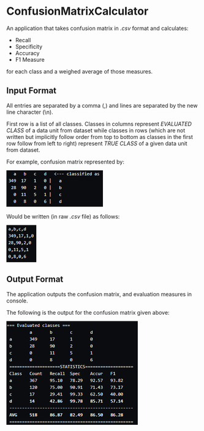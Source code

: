 # ConfusionMatrixCalculator

An application that takes confusion matrix in *.csv* format and calculates:

- Recall
- Specificity
- Accuracy
- F1 Measure

for each class and a weighed average of those measures.

## Input Format
All entries are separated by a comma (,) and lines are separated by the new line character (\n).

First row is a list of all classes. Classes in columns represent *EVALUATED CLASS* of a data unit from dataset
while classes in rows (which are not written but implicitly follow order from top to bottom as classes in the first row
follow from left to right) represent *TRUE CLASS* of a given data unit from dataset.

For example, confusion matrix represented by:

![Confusion Matrix](/ConfusionMatrixCalculator/Assets/confusionMatrix.PNG)
  
 Would be written (in raw *.csv* file) as follows:
 
![RAW Confusion Matrix](/ConfusionMatrixCalculator/Assets/rawConfusionMatrix.PNG)
 
 ## Output Format
 
 The application outputs the confusion matrix, and evaluation measures in console.
 
 The following is the output for the confusion matrix given above:
 
 ![Output Format](/ConfusionMatrixCalculator/Assets/result.png)

 
